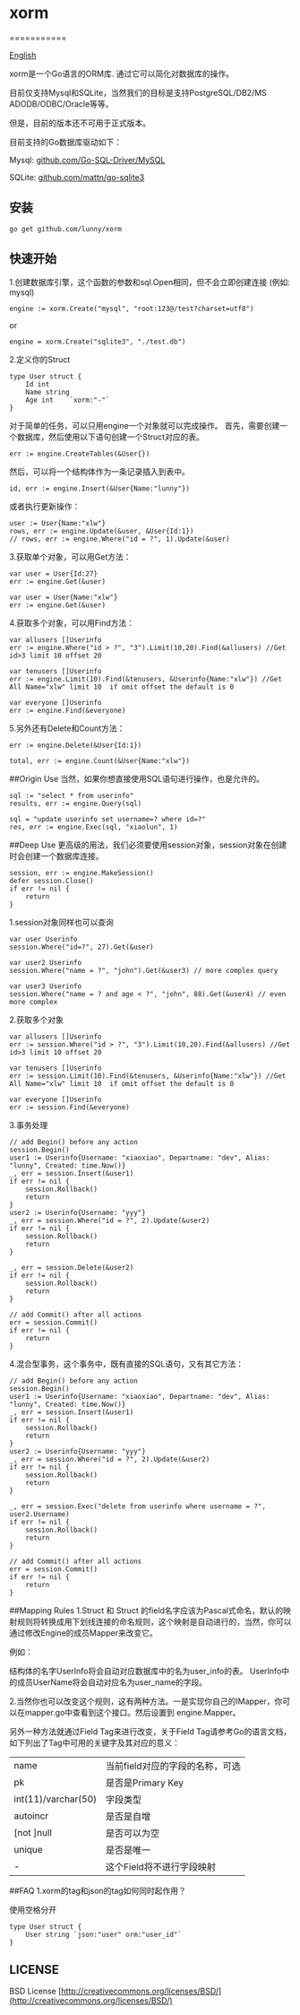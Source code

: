 # xorm
===========

[English](README.md)

xorm是一个Go语言的ORM库. 通过它可以简化对数据库的操作。

目前仅支持Mysql和SQLite，当然我们的目标是支持PostgreSQL/DB2/MS ADODB/ODBC/Oracle等等。

但是，目前的版本还不可用于正式版本。

目前支持的Go数据库驱动如下：

Mysql: [github.com/Go-SQL-Driver/MySQL](https://github.com/Go-SQL-Driver/MySQL)

SQLite: [github.com/mattn/go-sqlite3](https://github.com/mattn/go-sqlite3)

## 安装

	go get github.com/lunny/xorm

## 快速开始

1.创建数据库引擎，这个函数的参数和sql.Open相同，但不会立即创建连接 (例如: mysql)

	engine := xorm.Create("mysql", "root:123@/test?charset=utf8")

or

	engine = xorm.Create("sqlite3", "./test.db")


2.定义你的Struct


	type User struct {
    	Id int
    	Name string
    	Age int    `xorm:"-"`
	}


对于简单的任务，可以只用engine一个对象就可以完成操作。
首先，需要创建一个数据库，然后使用以下语句创建一个Struct对应的表。


	err := engine.CreateTables(&User{})

	
然后，可以将一个结构体作为一条记录插入到表中。
  

	id, err := engine.Insert(&User{Name:"lunny"})


或者执行更新操作：


	user := User{Name:"xlw"}
	rows, err := engine.Update(&user, &User{Id:1})
	// rows, err := engine.Where("id = ?", 1).Update(&user)


3.获取单个对象，可以用Get方法：


	var user = User{Id:27}
	err := engine.Get(&user)

	var user = User{Name:"xlw"}
	err := engine.Get(&user)
	
4.获取多个对象，可以用Find方法：

	var allusers []Userinfo
	err := engine.Where("id > ?", "3").Limit(10,20).Find(&allusers) //Get id>3 limit 10 offset 20

	var tenusers []Userinfo
	err := engine.Limit(10).Find(&tenusers, &Userinfo{Name:"xlw"}) //Get All Name="xlw" limit 10  if omit offset the default is 0

	var everyone []Userinfo
	err := engine.Find(&everyone)

5.另外还有Delete和Count方法：

	err := engine.Delete(&User{Id:1})
	
	total, err := engine.Count(&User{Name:"xlw"})

##Origin Use
当然，如果你想直接使用SQL语句进行操作，也是允许的。

	sql := "select * from userinfo"
	results, err := engine.Query(sql)
	
	sql = "update userinfo set username=? where id=?"
	res, err := engine.Exec(sql, "xiaolun", 1) 

##Deep Use
更高级的用法，我们必须要使用session对象，session对象在创建时会创建一个数据库连接。


	session, err := engine.MakeSession()
	defer session.Close()
	if err != nil {
    	return
	}


1.session对象同样也可以查询

	var user Userinfo
	session.Where("id=?", 27).Get(&user)

	var user2 Userinfo
	session.Where("name = ?", "john").Get(&user3) // more complex query

	var user3 Userinfo
	session.Where("name = ? and age < ?", "john", 88).Get(&user4) // even more complex


2.获取多个对象

	var allusers []Userinfo
	err := session.Where("id > ?", "3").Limit(10,20).Find(&allusers) //Get id>3 limit 10 offset 20

	var tenusers []Userinfo
	err := session.Limit(10).Find(&tenusers, &Userinfo{Name:"xlw"}) //Get All Name="xlw" limit 10  if omit offset the default is 0

	var everyone []Userinfo
	err := session.Find(&everyone)
	
3.事务处理

	// add Begin() before any action
	session.Begin()	
	user1 := Userinfo{Username: "xiaoxiao", Departname: "dev", Alias: "lunny", Created: time.Now()}
	_, err = session.Insert(&user1)
	if err != nil {
		session.Rollback()
		return
	}
	user2 := Userinfo{Username: "yyy"}
	_, err = session.Where("id = ?", 2).Update(&user2)
	if err != nil {
		session.Rollback()
		return
	}

	_, err = session.Delete(&user2)
	if err != nil {
		session.Rollback()
		return
	}

    // add Commit() after all actions
	err = session.Commit()
	if err != nil {
		return
	}

4.混合型事务，这个事务中，既有直接的SQL语句，又有其它方法：

	// add Begin() before any action
	session.Begin()	
	user1 := Userinfo{Username: "xiaoxiao", Departname: "dev", Alias: "lunny", Created: time.Now()}
	_, err = session.Insert(&user1)
	if err != nil {
		session.Rollback()
		return
	}
	user2 := Userinfo{Username: "yyy"}
	_, err = session.Where("id = ?", 2).Update(&user2)
	if err != nil {
		session.Rollback()
		return
	}

	_, err = session.Exec("delete from userinfo where username = ?", user2.Username)
	if err != nil {
		session.Rollback()
		return
	}

    // add Commit() after all actions
	err = session.Commit()
	if err != nil {
		return
	}

##Mapping Rules
1.Struct 和 Struct 的field名字应该为Pascal式命名，默认的映射规则将转换成用下划线连接的命名规则，这个映射是自动进行的，当然，你可以通过修改Engine的成员Mapper来改变它。

例如：

结构体的名字UserInfo将会自动对应数据库中的名为user_info的表。	
UserInfo中的成员UserName将会自动对应名为user_name的字段。

2.当然你也可以改变这个规则，这有两种方法。一是实现你自己的IMapper，你可以在mapper.go中查看到这个接口。然后设置到 engine.Mapper。

另外一种方法就通过Field Tag来进行改变，关于Field Tag请参考Go的语言文档，如下列出了Tag中可用的关键字及其对应的意义：

<table>
    <tr>
        <td>name</td><td>当前field对应的字段的名称，可选</td>
    </tr>
    <tr>
        <td>pk</td><td>是否是Primary Key</td>
    </tr>
    <tr>
        <td>int(11)/varchar(50)</td><td>字段类型</td>
    </tr>
    <tr>
        <td>autoincr</td><td>是否是自增</td>
    </tr>
    <tr>
        <td>[not ]null</td><td>是否可以为空</td>
    </tr>
    <tr>
        <td>unique</td><td>是否是唯一</td>
    </tr>
    <tr>
        <td>-</td><td>这个Field将不进行字段映射</td>
    </tr>
</table>


##FAQ
1.xorm的tag和json的tag如何同时起作用？
  
  使用空格分开

	type User struct {
    	User string `json:"user" orm:"user_id"`
	}

## LICENSE

 BSD License
 [http://creativecommons.org/licenses/BSD/](http://creativecommons.org/licenses/BSD/)

